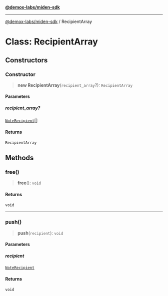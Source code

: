 [**@demox-labs/miden-sdk**](../README.md)

***

[@demox-labs/miden-sdk](../README.md) / RecipientArray

# Class: RecipientArray

## Constructors

### Constructor

> **new RecipientArray**(`recipient_array`?): `RecipientArray`

#### Parameters

##### recipient\_array?

[`NoteRecipient`](NoteRecipient.md)[]

#### Returns

`RecipientArray`

## Methods

### free()

> **free**(): `void`

#### Returns

`void`

***

### push()

> **push**(`recipient`): `void`

#### Parameters

##### recipient

[`NoteRecipient`](NoteRecipient.md)

#### Returns

`void`
